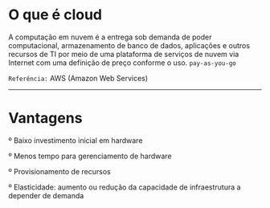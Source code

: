 # O que é cloud

   A computação em nuvem é a entrega sob demanda de poder
computacional, armazenamento de banco de dados,
aplicações e outros recursos de TI por meio de uma
plataforma de serviços de nuvem via Internet com uma
definição de preço conforme o uso. ````pay-as-you-go````

````Referência:```` AWS (Amazon Web Services) 
______


# Vantagens

º Baixo investimento inicial em hardware

º Menos tempo para gerenciamento de hardware

º Provisionamento de recursos

º Elasticidade: aumento ou redução da 
capacidade de 
infraestrutura a depender de demanda
